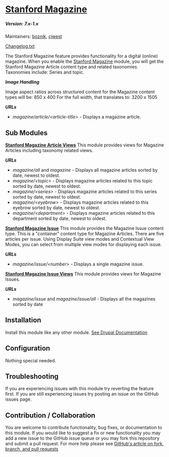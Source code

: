 [Stanford Magazine](https://github.com/SU-SWS/stanford_magazine)
=======
##### Version: 7.x-1.x

Maintainers: [boznik](https://github.com/boznik), [cjwest](https://github.com/cjwest)

[Changelog.txt](CHANGELOG.txt)

The Stanford Magazine feature provides functionality for a digital (online) magazine. 
When you enable the [Stanford Magazine](https://github.com/SU-SWS/stanford_magazine)
module, you will get the Stanford Magazine Article content type and related taxonomies.
Taxonomies include: Series and topic.

***Image Handling***

Image aspect ratios across structured content for the Magazine content types will be:
850 x 400
For the full width, that translates to:
3200 x 1505

***URLs***
- *magazine/article/\<article-title\>* - Displays a magazine article.


Sub Modules
---
**[Stanford Magazine Article Views](https://github.com/SU-SWS/stanford_magazine/stanford_mag_article_views/)**
This module provides views for Magazine Articles including taxonomy related views.

***URLs***
- *magazine/all* and *magazine* - Displays all magazine articles sorted by date, newest to oldest.
- *magazine/\<topic\>* - Displays magazine articles related to this topic sorted by date, newest to oldest.
- *magazine/\<series\>* - Displays magazine articles related to this series sorted by date, newest to oldest.
- *magazine/\<eyebrow\>* - Displays magazine articles related to this eyebrow sorted by date, newest to oldest.
- *magazine/\<department\>* - Displays magazine articles related to this department sorted by date, newest to oldest.

**[Stanford Magazine Issue](https://github.com/SU-SWS/stanford_magazine/stanford_mag_issue/)**
This module provides the Magazine Issue content type. 
This is a "container" content type for Magazine Articles.
There are five articles per issue. 
Using Display Suite view modes and Contextual View Modes, 
you can select from multiple view modes for displaying each issue.

***URLs***
- *magazine/issue/\<number\>* - Displays a single magazine issue.
 

**[Stanford Magazine Issue Views](https://github.com/SU-SWS/stanford_magazine/stanford_mag_issue_views/)**
This module provides views for Magazine Issues. 

***URLs***
- *magazine/issue* and *magazine/issue/all* - Displays all the magazines sorted by date

Installation
---

Install this module like any other module. [See Drupal Documentation](https://drupal.org/documentation/install/modules-themes/modules-7)

Configuration
---

Nothing special needed.

Troubleshooting
---

If you are experiencing issues with this module try reverting the feature first. If you are still experiencing issues try posting an issue on the GitHub issues page.

Contribution / Collaboration
---

You are welcome to contribute functionality, bug fixes, or documentation to this module. If you would like to suggest a fix or new functionality you may add a new issue to the GitHub issue queue or you may fork this repository and submit a pull request. For more help please see [GitHub's article on fork, branch, and pull requests](https://help.github.com/articles/using-pull-requests)
